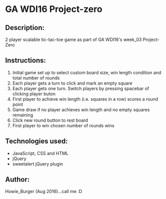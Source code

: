 # GA WDI16 Project-zero
<h2>Description:</h2>
<p>2 player scalable tic-tac-toe game as part of GA WDI16's week_03 Project-Zero</p>

<h2>Instructions:</h2>
<ol>  
  <li>Initial game set up to select custom board size, win length condition and total number of rounds
  <li>Each player gets a turn to click and mark an empty square 
  <li>Each player gets one turn. Switch players by pressing spacebar of clicking player buton
  <li>First player to achieve win length (i.e. squares in a row) scores a round point
  <li>Game draw if no player achieves win length and no empty squares remaining
  <li>Click new round button to rest board
  <li>First player to win chosen number of rounds wins
</ol>

<h2>Technologies used:</h2>
<ul>
  <li>JavaScript, CSS and HTML
  <li>jQuery
  <li>sweetalert jQuery plugin
</ul>

<h2>Author:</h2>
<p>Howie_Burger (Aug 2016)...call me :D</p>
